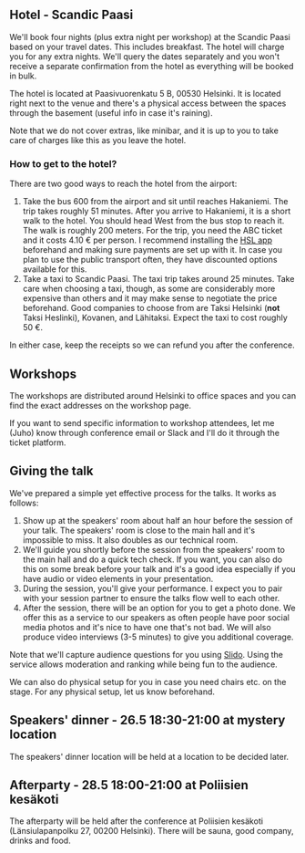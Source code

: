 ## Hotel - Scandic Paasi

We'll book four nights (plus extra night per workshop) at the Scandic Paasi based on your travel dates. This includes breakfast. The hotel will charge you for any extra nights. We'll query the dates separately and you won't receive a separate confirmation from the hotel as everything will be booked in bulk.

The hotel is located at Paasivuorenkatu 5 B, 00530 Helsinki. It is located right next to the venue and there's a physical access between the spaces through the basement (useful info in case it's raining).

Note that we do not cover extras, like minibar, and it is up to you to take care of charges like this as you leave the hotel.

### How to get to the hotel?

There are two good ways to reach the hotel from the airport:

1. Take the bus 600 from the airport and sit until reaches Hakaniemi. The trip takes roughly 51 minutes. After you arrive to Hakaniemi, it is a short walk to the hotel. You should head West from the bus stop to reach it. The walk is roughly 200 meters. For the trip, you need the ABC ticket and it costs 4.10 € per person. I recommend installing the [HSL app](https://www.hsl.fi/en/tickets-and-fares/hsl-app) beforehand and making sure payments are set up with it. In case you plan to use the public transport often, they have discounted options available for this.
2. Take a taxi to Scandic Paasi. The taxi trip takes around 25 minutes. Take care when choosing a taxi, though, as some are considerably more expensive than others and it may make sense to negotiate the price beforehand. Good companies to choose from are Taksi Helsinki (**not** Taksi Heslinki), Kovanen, and Lähitaksi. Expect the taxi to cost roughly 50 €.

In either case, keep the receipts so we can refund you after the conference.

## Workshops

The workshops are distributed around Helsinki to office spaces and you can find the exact addresses on the workshop page.

If you want to send specific information to workshop attendees, let me (Juho) know through conference email or Slack and I'll do it through the ticket platform.

## Giving the talk

We've prepared a simple yet effective process for the talks. It works as follows:

1. Show up at the speakers' room about half an hour before the session of your talk. The speakers' room is close to the main hall and it's impossible to miss. It also doubles as our technical room.
2. We'll guide you shortly before the session from the speakers' room to the main hall and do a quick tech check. If you want, you can also do this on some break before your talk and it's a good idea especially if you have audio or video elements in your presentation.
3. During the session, you'll give your performance. I expect you to pair with your session partner to ensure the talks flow well to each other.
4. After the session, there will be an option for you to get a photo done. We offer this as a service to our speakers as often people have poor social media photos and it's nice to have one that's not bad. We will also produce video interviews (3-5 minutes) to give you additional coverage.

Note that we'll capture audience questions for you using [Slido](https://www.slido.com/). Using the service allows moderation and ranking while being fun to the audience.

We can also do physical setup for you in case you need chairs etc. on the stage. For any physical setup, let us know beforehand.

## Speakers' dinner - 26.5 18:30-21:00 at mystery location

The speakers' dinner location will be held at a location to be decided later.

## Afterparty - 28.5 18:00-21:00 at Poliisien kesäkoti

The afterparty will be held after the conference at Poliisien kesäkoti (Länsiulapanpolku 27, 00200 Helsinki). There will be sauna, good company, drinks and food.
